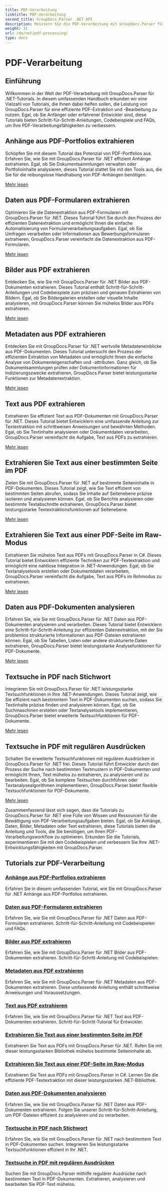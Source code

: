 ```yaml
---
title: PDF-Verarbeitung
linktitle: PDF-Verarbeitung
second_title: GroupDocs.Parser .NET API
description: Meistern Sie die PDF-Verarbeitung mit GroupDocs.Parser für .NET. Lernen Sie, Anhänge, Daten, Bilder, Metadaten und Text effizient aus PDFs zu extrahieren.
weight: 31
url: /de/net/pdf-processing/
type: docs
---
```

# PDF-Verarbeitung

## Einführung

Willkommen in der Welt der PDF-Verarbeitung mit GroupDocs.Parser für .NET-Tutorials. In diesem umfassenden Handbuch erkunden wir eine Vielzahl von Tutorials, die Ihnen dabei helfen sollen, die Leistung von GroupDocs.Parser für eine effiziente PDF-Extraktion und -Bearbeitung zu nutzen. Egal, ob Sie Anfänger oder erfahrener Entwickler sind, diese Tutorials bieten Schritt-für-Schritt-Anleitungen, Codebeispiele und FAQs, um Ihre PDF-Verarbeitungsfähigkeiten zu verbessern.

## Anhänge aus PDF-Portfolios extrahieren
Schöpfen Sie mit diesem Tutorial das Potenzial von PDF-Portfolios aus. Erfahren Sie, wie Sie mit GroupDocs.Parser für .NET effizient Anhänge extrahieren. Egal, ob Sie Dokumentsammlungen verwalten oder Portfolioinhalte analysieren, dieses Tutorial stattet Sie mit den Tools aus, die Sie für die reibungslose Handhabung von PDF-Anhängen benötigen.

[Mehr lesen](./extract-attachments-from-pdf-portfolios/)

## Daten aus PDF-Formularen extrahieren
Optimieren Sie die Datenextraktion aus PDF-Formularen mit GroupDocs.Parser für .NET. Dieses Tutorial führt Sie durch den Prozess der effizienten Datenextraktion und ermöglicht Ihnen die einfache Automatisierung von Formularverarbeitungsaufgaben. Egal, ob Sie Umfragen verarbeiten oder Informationen aus Bewerbungsformularen extrahieren, GroupDocs.Parser vereinfacht die Datenextraktion aus PDF-Formularen.

[Mehr lesen](./extract-data-from-pdf-forms/)

## Bilder aus PDF extrahieren
Entdecken Sie, wie Sie mit GroupDocs.Parser für .NET Bilder aus PDF-Dokumenten extrahieren. Dieses Tutorial enthält Schritt-für-Schritt-Anleitungen und Codebeispiele zum präzisen und genauen Extrahieren von Bildern. Egal, ob Sie Bildergalerien erstellen oder visuelle Inhalte analysieren, mit GroupDocs.Parser können Sie mühelos Bilder aus PDFs extrahieren.

[Mehr lesen](./extract-images-from-pdf/)

## Metadaten aus PDF extrahieren
Entdecken Sie mit GroupDocs.Parser für .NET wertvolle Metadateneinblicke aus PDF-Dokumenten. Dieses Tutorial untersucht den Prozess der effizienten Extraktion von Metadaten und ermöglicht Ihnen die einfache Analyse von Dokumenteigenschaften und -attributen. Ganz gleich, ob Sie Dokumentsammlungen prüfen oder Dokumentinformationen für Indizierungszwecke extrahieren, GroupDocs.Parser bietet leistungsstarke Funktionen zur Metadatenextraktion.

[Mehr lesen](./extract-metadata-from-pdf/)

## Text aus PDF extrahieren
Extrahieren Sie effizient Text aus PDF-Dokumenten mit GroupDocs.Parser für .NET. Dieses Tutorial bietet Entwicklern eine umfassende Anleitung zur Textextraktion mit schrittweisen Anweisungen und bewährten Methoden. Egal, ob Sie Textinhalte analysieren oder Dokumentdaten verarbeiten, GroupDocs.Parser vereinfacht die Aufgabe, Text aus PDFs zu extrahieren.

[Mehr lesen](./extract-text-from-pdf/)

## Extrahieren Sie Text aus einer bestimmten Seite im PDF
Zielen Sie mit GroupDocs.Parser für .NET auf bestimmte Seiteninhalte in PDF-Dokumenten. Dieses Tutorial zeigt, wie Sie Text effizient von bestimmten Seiten abrufen, sodass Sie Inhalte auf Seitenebene präzise isolieren und analysieren können. Egal, ob Sie Berichte analysieren oder bestimmte Textabschnitte extrahieren, GroupDocs.Parser bietet leistungsstarke Textextraktionsfunktionen auf Seitenebene.

[Mehr lesen](./extract-text-from-specific-page-in-pdf/)

## Extrahieren Sie Text aus einer PDF-Seite im Raw-Modus
Extrahieren Sie mühelos Text aus PDFs mit GroupDocs.Parser in C#. Dieses Tutorial bietet Entwicklern effiziente Techniken zur PDF-Textextraktion und ermöglicht eine nahtlose Integration in .NET-Anwendungen. Egal, ob Sie Textanalysetools erstellen oder Dokumentdaten verarbeiten, GroupDocs.Parser vereinfacht die Aufgabe, Text aus PDFs im Rohmodus zu extrahieren.

[Mehr lesen](./extract-text-from-page-in-pdf-in-raw-mode/)

## Daten aus PDF-Dokumenten analysieren
Erfahren Sie, wie Sie mit GroupDocs.Parser für .NET Daten aus PDF-Dokumenten analysieren und verarbeiten. Dieses Tutorial bietet Entwicklern eine Schritt-für-Schritt-Anleitung zur effizienten Datenextraktion, mit der Sie problemlos strukturierte Informationen aus PDF-Dateien extrahieren können. Egal, ob Sie Tabellen, Listen oder andere strukturierte Daten extrahieren, GroupDocs.Parser bietet leistungsstarke Analysefunktionen für PDF-Dokumente.

[Mehr lesen](./parse-data-from-pdf-documents/)

## Textsuche in PDF nach Stichwort
Integrieren Sie mit GroupDocs.Parser für .NET leistungsstarke Textsuchfunktionen in Ihre .NET-Anwendungen. Dieses Tutorial zeigt, wie Sie effizient nach bestimmtem Text in PDF-Dokumenten suchen, sodass Sie Textinhalte präzise finden und analysieren können. Egal, ob Sie Suchmaschinen erstellen oder Textanalysetools implementieren, GroupDocs.Parser bietet erweiterte Textsuchfunktionen für PDF-Dokumente.

[Mehr lesen](./search-text-in-pdf-by-keyword/)

## Textsuche in PDF mit regulären Ausdrücken
Schalten Sie erweiterte Textsuchfunktionen mit regulären Ausdrücken in GroupDocs.Parser für .NET frei. Dieses Tutorial führt Entwickler durch den Prozess der Suche nach bestimmten Textmustern in PDF-Dokumenten und ermöglicht Ihnen, Text mühelos zu extrahieren, zu analysieren und zu bearbeiten. Egal, ob Sie komplexe Textsuchen durchführen oder Textanalysealgorithmen implementieren, GroupDocs.Parser bietet flexible Textsuchfunktionen für PDF-Dokumente.

[Mehr lesen](./search-text-in-pdf-by-regular-expression/)

Zusammenfassend lässt sich sagen, dass die Tutorials zu GroupDocs.Parser für .NET eine Fülle von Wissen und Ressourcen für die Bewältigung von PDF-Verarbeitungsaufgaben bieten. Egal, ob Sie Anhänge, Daten, Bilder, Metadaten oder Text extrahieren, diese Tutorials bieten die Anleitung und Tools, die Sie benötigen, um Ihren PDF-Verarbeitungsworkflow zu optimieren. Erkunden Sie die Tutorials, experimentieren Sie mit den Codebeispielen und verbessern Sie Ihre .NET-Entwicklungsfähigkeiten mit GroupDocs.Parser.
## Tutorials zur PDF-Verarbeitung
### [Anhänge aus PDF-Portfolios extrahieren](./extract-attachments-from-pdf-portfolios/)
Erfahren Sie in diesem umfassenden Tutorial, wie Sie mit GroupDocs.Parser für .NET Anhänge aus PDF-Portfolios extrahieren.
### [Daten aus PDF-Formularen extrahieren](./extract-data-from-pdf-forms/)
Erfahren Sie, wie Sie mit GroupDocs.Parser für .NET Daten aus PDF-Formularen extrahieren. Schritt-für-Schritt-Anleitung mit Codebeispielen und FAQs.
### [Bilder aus PDF extrahieren](./extract-images-from-pdf/)
Erfahren Sie, wie Sie mit GroupDocs.Parser für .NET Bilder aus PDF-Dokumenten extrahieren. Schritt-für-Schritt-Anleitung mit Codebeispielen.
### [Metadaten aus PDF extrahieren](./extract-metadata-from-pdf/)
Erfahren Sie, wie Sie mit GroupDocs.Parser für .NET Metadaten aus PDF-Dokumenten extrahieren. Diese umfassende Anleitung enthält schrittweise Anweisungen und Voraussetzungen.
### [Text aus PDF extrahieren](./extract-text-from-pdf/)
Erfahren Sie, wie Sie mit GroupDocs.Parser für .NET Text aus PDF-Dokumenten extrahieren. Schritt-für-Schritt-Tutorial für Entwickler.
### [Extrahieren Sie Text aus einer bestimmten Seite im PDF](./extract-text-from-specific-page-in-pdf/)
Extrahieren Sie Text aus PDFs mit GroupDocs.Parser für .NET. Rufen Sie mit dieser leistungsstarken Bibliothek mühelos bestimmte Seiteninhalte ab.
### [Extrahieren Sie Text aus einer PDF-Seite im Raw-Modus](./extract-text-from-page-in-pdf-in-raw-mode/)
Extrahieren Sie Text aus PDFs mit GroupDocs.Parser in C#. Lernen Sie die effiziente PDF-Textextraktion mit dieser leistungsstarken .NET-Bibliothek.
### [Daten aus PDF-Dokumenten analysieren](./parse-data-from-pdf-documents/)
Erfahren Sie, wie Sie mit GroupDocs.Parser für .NET Daten aus PDF-Dokumenten extrahieren. Folgen Sie unserer Schritt-für-Schritt-Anleitung, um PDF-Dateien effizient zu analysieren und zu verarbeiten.
### [Textsuche in PDF nach Stichwort](./search-text-in-pdf-by-keyword/)
Erfahren Sie, wie Sie mit GroupDocs.Parser für .NET nach bestimmtem Text in PDF-Dokumenten suchen. Integrieren Sie leistungsstarke Textsuchfunktionen effizient in Ihr .NET.
### [Textsuche in PDF mit regulären Ausdrücken](./search-text-in-pdf-by-regular-expression/)
Suchen Sie mit GroupDocs.Parser mithilfe regulärer Ausdrücke nach bestimmtem Text in PDF-Dokumenten. Extrahieren, analysieren und bearbeiten Sie PDF-Text mühelos.